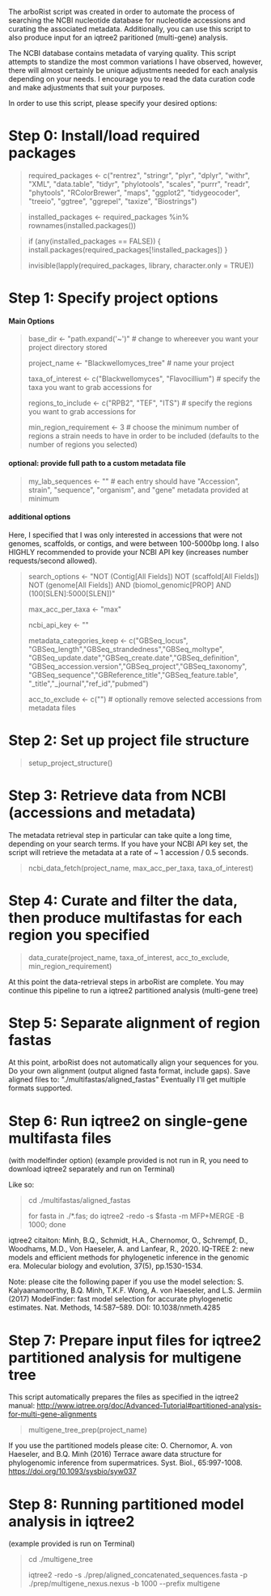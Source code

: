 The arboRist script was created in order to automate the process of searching the NCBI nucleotide database for nucleotide accessions and curating the associated metadata. 
Additionally, you can use this script to also produce input for an iqtree2 paritioned (multi-gene) analysis.

The NCBI database contains metadata of varying quality. This script attempts to standize the most common variations I have observed, however, there will almost certainly be unique adjustments needed for each analysis depending on your needs. I encourage you to read the data curation code and make adjustments that suit your purposes.

In order to use this script, please specify your desired options:

# Step 0: Install/load required packages

> required_packages <- c("rentrez", "stringr", "plyr", "dplyr", "withr", "XML", 
                       "data.table", "tidyr", "phylotools", "scales", 
                       "purrr", "readr", "phytools", "RColorBrewer", 
                       "maps", "ggplot2", "tidygeocoder", "treeio", 
                       "ggtree", "ggrepel", "taxize", "Biostrings")
                       
> installed_packages <- required_packages %in% rownames(installed.packages())

> if (any(installed_packages == FALSE)) {
  install.packages(required_packages[!installed_packages])
}
> 
> invisible(lapply(required_packages, library, character.only = TRUE))

# Step 1: Specify project options

#### Main Options
> base_dir <- "path.expand('~')" # change to whereever you want your project directory stored
> 
> project_name <- "Blackwellomyces_tree" # name your project
> 
> taxa_of_interest <- c("Blackwellomyces", "Flavocillium") # specify the taxa you want to grab accessions for
> 
> regions_to_include <- c("RPB2", "TEF", "ITS") # specify the regions you want to grab accessions for
> 
> min_region_requirement <- 3 # choose the minimum number of regions a strain needs to have in order to be included (defaults to the number of regions you selected)

#### optional: provide full path to a custom metadata file
> my_lab_sequences <- "" # each entry should have "Accession", strain", "sequence", "organism", and "gene" metadata provided at minimum

#### additional options

Here, I specified that I was only interested in accessions that were not genomes, scaffolds, or contigs, and were between 100-5000bp long.
I also HIGHLY recommended to provide your NCBI API key (increases number requests/second allowed).

> search_options <- "NOT (Contig[All Fields]) NOT (scaffold[All Fields]) NOT (genome[All Fields]) AND (biomol_genomic[PROP] AND (100[SLEN]:5000[SLEN])"
> 
> max_acc_per_taxa <- "max"
> 
> ncbi_api_key <- "" 
> 
> metadata_categories_keep <- c("GBSeq_locus", "GBSeq_length","GBSeq_strandedness","GBSeq_moltype",
                              "GBSeq_update.date","GBSeq_create.date","GBSeq_definition",
                              "GBSeq_accession.version","GBSeq_project","GBSeq_taxonomy",
                              "GBSeq_sequence","GBReference_title","GBSeq_feature.table",
                              "_title","_journal","ref_id","pubmed")
> 
> acc_to_exclude <- c("") # optionally remove selected accessions from metadata files

# Step 2: Set up project file structure

> setup_project_structure()

# Step 3:  Retrieve data from NCBI (accessions and metadata)
The metadata retrieval step in particular can take quite a long time, depending on your search terms. If you have your NCBI API key set, the script will retrieve the metadata at a rate of ~ 1 accession / 0.5 seconds. 

> ncbi_data_fetch(project_name, max_acc_per_taxa, taxa_of_interest)


# Step 4:  Curate and filter the data, then produce multifastas for each region you specified
> data_curate(project_name, taxa_of_interest, acc_to_exclude, min_region_requirement)


At this point the data-retrieval steps in arboRist are complete. You may continue this pipeline to run a iqtree2 partitioned analysis (multi-gene tree)


# Step 5:  Separate alignment of region fastas
At this point, arboRist does not automatically align your sequences for you. 
Do your own alignment (output aligned fasta format, include gaps). Save aligned files to: "./multifastas/aligned_fastas"
Eventually I'll get multiple formats supported.


# Step 6:  Run iqtree2 on single-gene multifasta files
(with modelfinder option)
(example provided is not run in R, you need to download iqtree2 separately and run on Terminal)

Like so:

> cd ./multifastas/aligned_fastas
> 
> for fasta in ./*.fas; do iqtree2 -redo -s $fasta -m MFP+MERGE -B 1000; done

iqtree2 citaiton:
Minh, B.Q., Schmidt, H.A., Chernomor, O., Schrempf, D., Woodhams, M.D., Von Haeseler, A. and Lanfear, R., 2020. IQ-TREE 2: new models and efficient methods for phylogenetic inference in the genomic era. Molecular biology and evolution, 37(5), pp.1530-1534.

Note: please cite the following paper if you use the model selection:
S. Kalyaanamoorthy, B.Q. Minh, T.K.F. Wong, A. von Haeseler, and L.S. Jermiin (2017) ModelFinder: fast model selection for accurate phylogenetic estimates. Nat. Methods, 14:587–589. DOI: 10.1038/nmeth.4285

# Step 7: Prepare input files for iqtree2 partitioned analysis for multigene tree

This script automatically prepares the files as specified in the iqtree2 manual: http://www.iqtree.org/doc/Advanced-Tutorial#partitioned-analysis-for-multi-gene-alignments

> multigene_tree_prep(project_name)

If you use the partitioned models please cite:
O. Chernomor, A. von Haeseler, and B.Q. Minh (2016) Terrace aware data structure for phylogenomic inference from supermatrices. Syst. Biol., 65:997-1008. https://doi.org/10.1093/sysbio/syw037

# Step 8:  Running partitioned model analysis in iqtree2
(example provided is run on Terminal)

> cd ./multigene_tree
> 
> iqtree2 -redo -s ./prep/aligned_concatenated_sequences.fasta -p ./prep/multigene_nexus.nexus -b 1000 --prefix multigene

